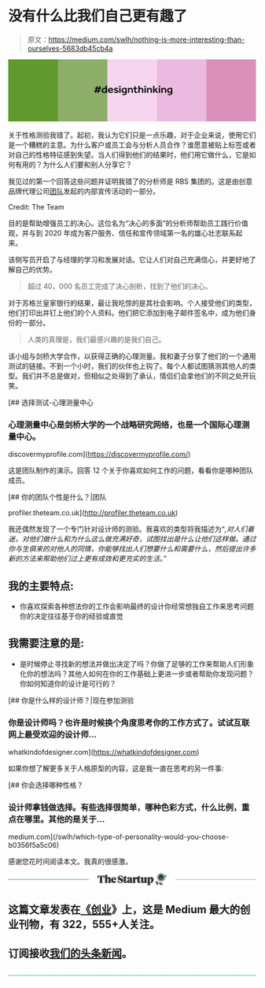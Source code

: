 # 没有什么比我们自己更有趣了

> 原文：<https://medium.com/swlh/nothing-is-more-interesting-than-ourselves-5683db45cb4a>

![](img/6cbb036683f9d47af1aea5bc1cf26566.png)

关于性格测验我错了。起初，我认为它们只是一点乐趣，对于企业来说，使用它们是一个糟糕的主意。为什么客户或员工会与分析人员合作？谁愿意被贴上标签或者对自己的性格特征感到失望。当人们得到他们的结果时，他们用它做什么，它是如何有用的？为什么人们要和别人分享它？

我见过的第一个回答这些问题并证明我错了的分析师是 RBS 集团的。这是由创意品牌代理公司[团队](http://theteam.co.uk)发起的内部宣传活动的一部分。

Credit: The Team

目的是帮助增强员工的决心。这位名为“决心的多面”的分析师帮助员工践行价值观，并与到 2020 年成为客户服务、信任和宣传领域第一名的雄心壮志联系起来。

该侧写员开启了与经理的学习和发展对话。它让人们对自己充满信心，并更好地了解自己的优势。

> 超过 40，000 名员工完成了决心剖析，找到了他们的决心。

对于苏格兰皇家银行的结果，最让我吃惊的是其社会影响。个人接受他们的类型，他们打印出并钉上他们的个人资料。他们把它添加到电子邮件签名中，成为他们身份的一部分。

> 人类的真理是，我们最感兴趣的是我们自己。

该小组与剑桥大学合作，以获得正确的心理测量。我和妻子分享了他们的一个通用测试的链接。不到一个小时，我们的伙伴也上钩了。每个人都试图猜测其他人的类型。我们并不总是做对，但相似之处得到了承认，情侣们会拿他们的不同之处开玩笑。

 [## 选择测试-心理测量中心

### 心理测量中心是剑桥大学的一个战略研究网络，也是一个国际心理测量中心。

discovermyprofile.com](https://discovermyprofile.com/) 

这是团队制作的演示。回答 12 个关于你喜欢如何工作的问题，看看你是哪种团队成员。

 [## 你的团队个性是什么？|团队

profiler.theteam.co.uk](http://profiler.theteam.co.uk) 

我还偶然发现了一个专门针对设计师的测验。我喜欢的类型将我描述为“*,对人们着迷，对他们做什么和为什么这么做充满好奇，试图找出是什么让他们这样做。通过你与生俱来的对他人的同情，你能够找出人们想要什么和需要什么，然后提出许多新的方法来帮助他们过上更有成效和更充实的生活。”*

## 我的主要特点:

*   你喜欢探索各种想法你的工作会影响最终的设计你经常想独自工作来思考问题你的决定往往基于你的经验或直觉

## 我需要注意的是:

*   是时候停止寻找新的想法并做出决定了吗？你做了足够的工作来帮助人们形象化你的想法吗？其他人如何在你的工作基础上更进一步或者帮助你发现问题？你如何知道你的设计是可行的？

 [## 你是什么样的设计师？|现在参加测验

### 你是设计师吗？也许是时候换个角度思考你的工作方式了。试试互联网上最受欢迎的设计师…

whatkindofdesigner.com](https://whatkindofdesigner.com) 

如果你想了解更多关于人格原型的内容，这是我一直在思考的另一件事:

[](/swlh/which-type-of-personality-would-you-choose-b0356f5a5c06) [## 你会选择哪种性格？

### 设计师拿钱做选择。有些选择很简单，哪种色彩方式，什么比例，重点在哪里。其他的是关于…

medium.com](/swlh/which-type-of-personality-would-you-choose-b0356f5a5c06) 

感谢您花时间阅读本文。我真的很感激。

[![](img/308a8d84fb9b2fab43d66c117fcc4bb4.png)](https://medium.com/swlh)

## 这篇文章发表在[《创业](https://medium.com/swlh)》上，这是 Medium 最大的创业刊物，有 322，555+人关注。

## 订阅接收[我们的头条新闻](http://growthsupply.com/the-startup-newsletter/)。

[![](img/b0164736ea17a63403e660de5dedf91a.png)](https://medium.com/swlh)